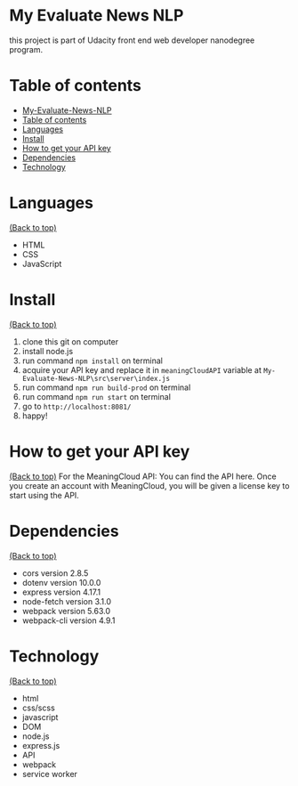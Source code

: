 <!-- Add banner here -->

# My Evaluate News NLP

<!-- Describe your project in brief -->
this project is part of Udacity front end web developer nanodegree program.

# Table of contents

- [My-Evaluate-News-NLP](#my-evaluate-news-nlp)
- [Table of contents](#table-of-contents)
- [Languages](#languages)
- [Install](#install)
- [How to get your API key](#how-to-get-your-api-key)
- [Dependencies](#dependencies)
- [Technology](#technology)

# Languages
[(Back to top)](#table-of-contents)

- HTML
- CSS
- JavaScript

# Install
[(Back to top)](#table-of-contents)

1. clone this git on computer
2. install node.js
3. run command `npm install` on terminal
4. acquire your API key and replace it in `meaningCloudAPI` variable at `My-Evaluate-News-NLP\src\server\index.js`
5. run command `npm run build-prod` on terminal
6. run command `npm run start` on terminal
7. go to `http://localhost:8081/`
8. happy!

# How to get your API key
[(Back to top)](#table-of-contents)
For the MeaningCloud API: You can find the API here. Once you create an account with MeaningCloud, you will be given a license key to start using the API.

# Dependencies
[(Back to top)](#table-of-contents)

- cors version 2.8.5
- dotenv version 10.0.0
- express version 4.17.1
- node-fetch version 3.1.0
- webpack version 5.63.0
- webpack-cli version 4.9.1

# Technology
[(Back to top)](#table-of-contents)

- html
- css/scss
- javascript
- DOM
- node.js
- express.js
- API
- webpack
- service worker

